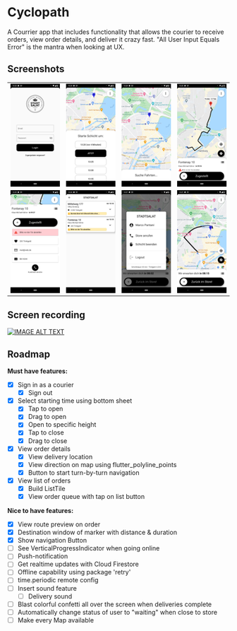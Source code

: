 # Cyclopath

A Courrier app that includes functionality that allows the courier to receive orders, view order details, and deliver it crazy fast. "All User Input Equals Error" is the mantra when looking at UX.

## Screenshots

<table>
    <tr>
        <td><img src="./images/screenshot_login.jpg" width="200" /></td>
        <td><img src="./images/screenshot_offline.jpg" width="200" /></td>
        <td><img src="./images/screenshot_waiting.jpg" width="200" /></td>
        <td><img src="./images/screenshot_route.jpg" width="200" /></td>
    </tr>
    <tr>
        <td><img src="./images/screenshot_order.jpg" width="200" /></td>
        <td><img src="./images/screenshot_orderlist.jpg" width="200" /></td>
        <td><img src="./images/screenshot_dialog.jpg" width="200" /></td>
        <td><img src="./images/screenshot_returning.jpg" width="200" /></td>
    </tr>
</table>

## Screen recording

[![IMAGE ALT TEXT](http://img.youtube.com/vi/o6eg_F9Z9BQ/0.jpg)](http://www.youtube.com/watch?v=o6eg_F9Z9BQ "Video Title")

## Roadmap

**Must have features:**

- [x] Sign in as a courier
  - [x] Sign out

- [x] Select starting time using bottom sheet
  - [x] Tap to open
  - [x] Drag to open
  - [x] Open to specific height
  - [x] Tap to close
  - [x] Drag to close

- [x] View order details
  - [x] View delivery location
  - [x] View direction on map using flutter_polyline_points
  - [x] Button to start turn-by-turn navigation
  
- [x] View list of orders
  - [x] Build ListTile
  - [x] View order queue with tap on list button  

**Nice to have features:**

- [x] View route preview on order
- [x] Destination window of marker with distance & duration
- [x] Show navigation Button
- [ ] See VerticalProgressIndicator when going online
- [ ] Push-notification
- [ ] Get realtime updates with Cloud Firestore
- [ ] Offline capability using package 'retry'
- [ ] time.periodic remote config
- [ ] Insert sound feature
  - [ ] Delivery sound
- [ ] Blast colorful confetti all over the screen when deliveries complete
- [ ] Automatically change status of user to "waiting" when close to store
- [ ] Make every Map available  

